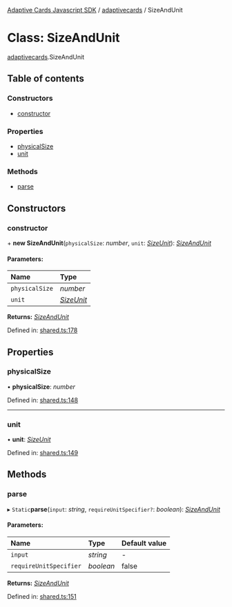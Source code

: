 [Adaptive Cards Javascript SDK](../README.md) / [adaptivecards](../modules/adaptivecards.md) / SizeAndUnit

# Class: SizeAndUnit

[adaptivecards](../modules/adaptivecards.md).SizeAndUnit

## Table of contents

### Constructors

- [constructor](adaptivecards.sizeandunit.md#constructor)

### Properties

- [physicalSize](adaptivecards.sizeandunit.md#physicalsize)
- [unit](adaptivecards.sizeandunit.md#unit)

### Methods

- [parse](adaptivecards.sizeandunit.md#parse)

## Constructors

### constructor

\+ **new SizeAndUnit**(`physicalSize`: *number*, `unit`: [*SizeUnit*](../enums/enums.sizeunit.md)): [*SizeAndUnit*](shared.sizeandunit.md)

#### Parameters:

Name | Type |
:------ | :------ |
`physicalSize` | *number* |
`unit` | [*SizeUnit*](../enums/enums.sizeunit.md) |

**Returns:** [*SizeAndUnit*](shared.sizeandunit.md)

Defined in: [shared.ts:178](https://github.com/microsoft/AdaptiveCards/blob/0938a1f10/source/nodejs/adaptivecards/src/shared.ts#L178)

## Properties

### physicalSize

• **physicalSize**: *number*

Defined in: [shared.ts:148](https://github.com/microsoft/AdaptiveCards/blob/0938a1f10/source/nodejs/adaptivecards/src/shared.ts#L148)

___

### unit

• **unit**: [*SizeUnit*](../enums/enums.sizeunit.md)

Defined in: [shared.ts:149](https://github.com/microsoft/AdaptiveCards/blob/0938a1f10/source/nodejs/adaptivecards/src/shared.ts#L149)

## Methods

### parse

▸ `Static`**parse**(`input`: *string*, `requireUnitSpecifier?`: *boolean*): [*SizeAndUnit*](shared.sizeandunit.md)

#### Parameters:

Name | Type | Default value |
:------ | :------ | :------ |
`input` | *string* | - |
`requireUnitSpecifier` | *boolean* | false |

**Returns:** [*SizeAndUnit*](shared.sizeandunit.md)

Defined in: [shared.ts:151](https://github.com/microsoft/AdaptiveCards/blob/0938a1f10/source/nodejs/adaptivecards/src/shared.ts#L151)
